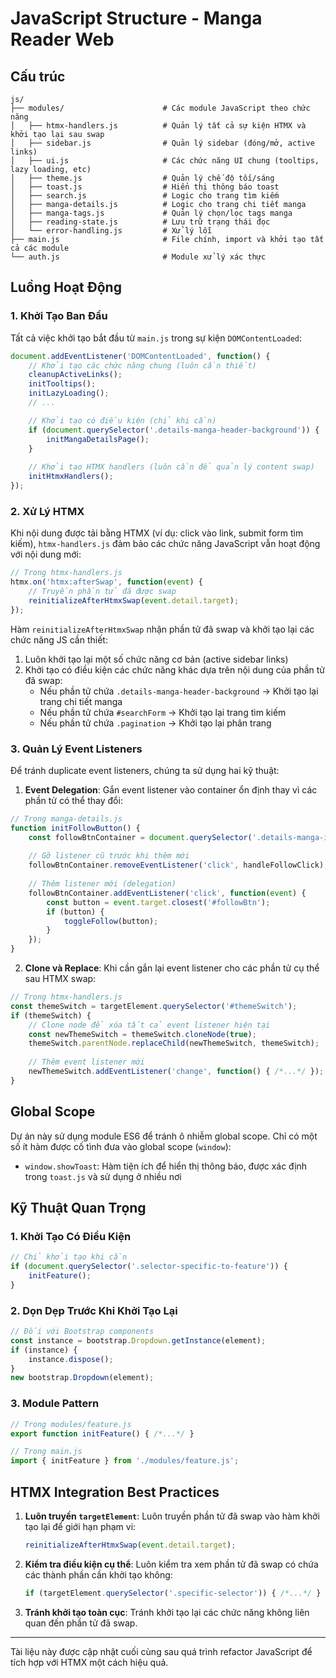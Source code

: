 # JavaScript Structure - Manga Reader Web

## Cấu trúc

```
js/
├── modules/                      # Các module JavaScript theo chức năng
│   ├── htmx-handlers.js          # Quản lý tất cả sự kiện HTMX và khởi tạo lại sau swap
│   ├── sidebar.js                # Quản lý sidebar (đóng/mở, active links)
│   ├── ui.js                     # Các chức năng UI chung (tooltips, lazy loading, etc)
│   ├── theme.js                  # Quản lý chế độ tối/sáng
│   ├── toast.js                  # Hiển thị thông báo toast
│   ├── search.js                 # Logic cho trang tìm kiếm
│   ├── manga-details.js          # Logic cho trang chi tiết manga
│   ├── manga-tags.js             # Quản lý chọn/lọc tags manga
│   ├── reading-state.js          # Lưu trữ trạng thái đọc
│   └── error-handling.js         # Xử lý lỗi
├── main.js                       # File chính, import và khởi tạo tất cả các module
└── auth.js                       # Module xử lý xác thực
```

## Luồng Hoạt Động

### 1. Khởi Tạo Ban Đầu

Tất cả việc khởi tạo bắt đầu từ `main.js` trong sự kiện `DOMContentLoaded`:

```javascript
document.addEventListener('DOMContentLoaded', function() {
    // Khởi tạo các chức năng chung (luôn cần thiết)
    cleanupActiveLinks();
    initTooltips();
    initLazyLoading();
    // ...

    // Khởi tạo có điều kiện (chỉ khi cần)
    if (document.querySelector('.details-manga-header-background')) {
        initMangaDetailsPage();
    }
    
    // Khởi tạo HTMX handlers (luôn cần để quản lý content swap)
    initHtmxHandlers();
});
```

### 2. Xử Lý HTMX

Khi nội dung được tải bằng HTMX (ví dụ: click vào link, submit form tìm kiếm), `htmx-handlers.js` 
đảm bảo các chức năng JavaScript vẫn hoạt động với nội dung mới:

```javascript
// Trong htmx-handlers.js
htmx.on('htmx:afterSwap', function(event) {
    // Truyền phần tử đã được swap
    reinitializeAfterHtmxSwap(event.detail.target);
});
```

Hàm `reinitializeAfterHtmxSwap` nhận phần tử đã swap và khởi tạo lại các chức năng JS cần thiết:

1. Luôn khởi tạo lại một số chức năng cơ bản (active sidebar links)
2. Khởi tạo có điều kiện các chức năng khác dựa trên nội dung của phần tử đã swap:
   - Nếu phần tử chứa `.details-manga-header-background` → Khởi tạo lại trang chi tiết manga
   - Nếu phần tử chứa `#searchForm` → Khởi tạo lại trang tìm kiếm
   - Nếu phần tử chứa `.pagination` → Khởi tạo lại phân trang

### 3. Quản Lý Event Listeners

Để tránh duplicate event listeners, chúng ta sử dụng hai kỹ thuật:

1. **Event Delegation**: Gắn event listener vào container ổn định thay vì các phần tử có thể thay đổi:

```javascript
// Trong manga-details.js
function initFollowButton() {
    const followBtnContainer = document.querySelector('.details-manga-info-meta');
    
    // Gỡ listener cũ trước khi thêm mới
    followBtnContainer.removeEventListener('click', handleFollowClick);
    
    // Thêm listener mới (delegation)
    followBtnContainer.addEventListener('click', function(event) {
        const button = event.target.closest('#followBtn');
        if (button) {
            toggleFollow(button);
        }
    });
}
```

2. **Clone và Replace**: Khi cần gắn lại event listener cho các phần tử cụ thể sau HTMX swap:

```javascript
// Trong htmx-handlers.js
const themeSwitch = targetElement.querySelector('#themeSwitch');
if (themeSwitch) {
    // Clone node để xóa tất cả event listener hiện tại
    const newThemeSwitch = themeSwitch.cloneNode(true);
    themeSwitch.parentNode.replaceChild(newThemeSwitch, themeSwitch);
    
    // Thêm event listener mới
    newThemeSwitch.addEventListener('change', function() { /*...*/ });
}
```

## Global Scope 

Dự án này sử dụng module ES6 để tránh ô nhiễm global scope. Chỉ có một số ít hàm được cố tình đưa vào global scope (`window`):

- `window.showToast`: Hàm tiện ích để hiển thị thông báo, được xác định trong `toast.js` và sử dụng ở nhiều nơi

## Kỹ Thuật Quan Trọng

### 1. Khởi Tạo Có Điều Kiện

```javascript
// Chỉ khởi tạo khi cần
if (document.querySelector('.selector-specific-to-feature')) {
    initFeature();
}
```

### 2. Dọn Dẹp Trước Khi Khởi Tạo Lại

```javascript
// Đối với Bootstrap components
const instance = bootstrap.Dropdown.getInstance(element);
if (instance) {
    instance.dispose();
}
new bootstrap.Dropdown(element);
```

### 3. Module Pattern

```javascript
// Trong modules/feature.js
export function initFeature() { /*...*/ }

// Trong main.js
import { initFeature } from './modules/feature.js';
```

## HTMX Integration Best Practices 

1. **Luôn truyền `targetElement`**: Luôn truyền phần tử đã swap vào hàm khởi tạo lại để giới hạn phạm vi:
   ```javascript
   reinitializeAfterHtmxSwap(event.detail.target);
   ```

2. **Kiểm tra điều kiện cụ thể**: Luôn kiểm tra xem phần tử đã swap có chứa các thành phần cần khởi tạo không:
   ```javascript
   if (targetElement.querySelector('.specific-selector')) { /*...*/ }
   ```

3. **Tránh khởi tạo toàn cục**: Tránh khởi tạo lại các chức năng không liên quan đến phần tử đã swap.

---

Tài liệu này được cập nhật cuối cùng sau quá trình refactor JavaScript để tích hợp với HTMX một cách hiệu quả. 
